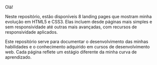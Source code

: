 
Olá!

Neste repositório, estão disponíveis 8 landing pages que mostram minha evolução em HTML5 e CSS3. Elas incluem desde páginas mais simples e sem responsividade até outras mais avançadas, com recursos de responsividade aplicados.

Este repositório serve para documentar o desenvolvimento das minhas habilidades e o conhecimento adquirido em cursos de desenvolvimento web. Cada página reflete um estágio diferente da minha curva de aprendizado.


